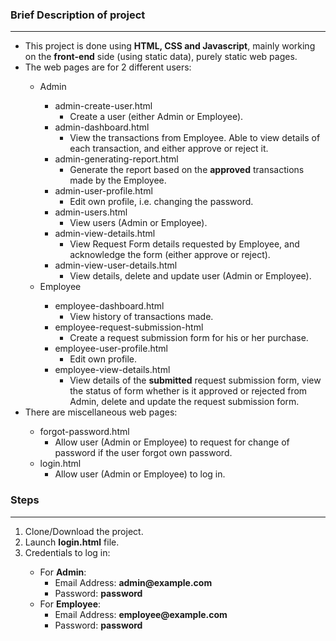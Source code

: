 <h3>Brief Description of project</h3>
<hr/>
<ul>
  <li>This project is done using <strong>HTML, CSS and Javascript</strong>, mainly working on the <strong>front-end</strong> side (using static data), purely static web pages.</li>
  <li>The web pages are for 2 different users:</li> 
    <ul>
      <li>Admin</li>
        <ul>
          <li>admin-create-user.html
            <ul>
              <li>Create a user (either Admin or Employee).</li>
            </ul>
          </li>
          <li>admin-dashboard.html
            <ul>
              <li>View the transactions from Employee. Able to view details of each transaction, and either approve or reject it.</li>
            </ul>
          </li>
          <li>admin-generating-report.html
            <ul>
              <li>Generate the report based on the <strong>approved</strong> transactions made by the Employee.</li>
            </ul>
          </li>
          <li>admin-user-profile.html
            <ul>
              <li>Edit own profile, i.e. changing the password.</li>
            </ul>
          </li>
          <li>admin-users.html
            <ul>
              <li>View users (Admin or Employee).</li>
            </ul>
          </li>
          <li>admin-view-details.html
            <ul>
              <li>View Request Form details requested by Employee, and acknowledge the form (either approve or reject).</li>
            </ul>
          </li>
          <li>admin-view-user-details.html
            <ul>
              <li>View details, delete and update user (Admin or Employee).</li>
            </ul>
          </li>
        </ul>
      <li>Employee</li>
        <ul>
          <li>employee-dashboard.html
            <ul>
              <li>View history of transactions made.</li>
            </ul>
          </li>
          <li>employee-request-submission-html
            <ul>
              <li>Create a request submission form for his or her purchase.</li>
            </ul>
          </li>
          <li>employee-user-profile.html
            <ul>
              <li>Edit own profile.</li>
            </ul>
          </li>
          <li>employee-view-details.html
            <ul>
              <li>View details of the <strong>submitted</strong> request submission form, view the status of form whether is it approved or rejected from Admin, delete and update the request submission form.</li>
            </ul>
          </li>
        </ul>
    </ul>
  <li>There are miscellaneous web pages:</li>
    <ul>
      <li>forgot-password.html
        <ul>
          <li>Allow user (Admin or Employee) to request for change of password if the user forgot own password.</li>
        </ul>
      </li>
      <li>login.html
        <ul>
          <li>Allow user (Admin or Employee) to log in.</li>
        </ul>
      </li>
    </ul>
</ul>
<h3>Steps</h3>
<hr/>
<ol>
  <li>Clone/Download the project.</li>
  <li>Launch <strong>login.html</strong> file.</li>
  <li>Credentials to log in:</li>
    <ul>
      <li>For <strong>Admin</strong>:
        <ul>
          <li>Email Address: <strong>admin@example.com</strong></li>
          <li>Password: <strong>password</strong></li>
        </ul>
      </li>
      <li>For <strong>Employee</strong>:
        <ul>
          <li>Email Address: <strong>employee@example.com</strong></li>
          <li>Password: <strong>password</strong></li>
        </ul>
      </li>
    </ul>
</ol>
